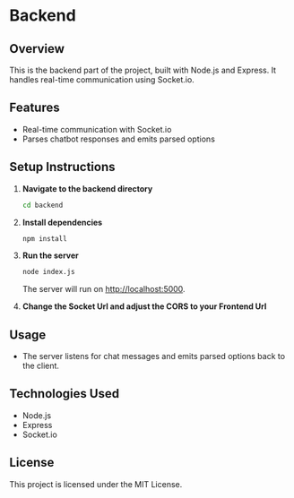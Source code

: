 # Backend

## Overview
This is the backend part of the project, built with Node.js and Express. It handles real-time communication using Socket.io.

## Features
- Real-time communication with Socket.io
- Parses chatbot responses and emits parsed options

## Setup Instructions
1. **Navigate to the backend directory**
   ```bash
   cd backend
   ```

2. **Install dependencies**
   ```bash
   npm install
   ```

3. **Run the server**
   ```bash
   node index.js
   ```
   The server will run on [http://localhost:5000](http://localhost:5000).
   
4. **Change the Socket Url and adjust the CORS to your Frontend Url**


## Usage
- The server listens for chat messages and emits parsed options back to the client.

## Technologies Used
- Node.js
- Express
- Socket.io

## License
This project is licensed under the MIT License. 